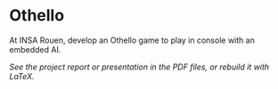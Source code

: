 # Othello
At INSA Rouen, develop an Othello game to play in console with an embedded AI.

_See the project report or presentation in the PDF files, or rebuild it with LaTeX._


